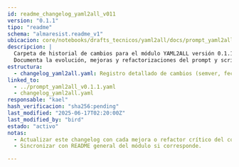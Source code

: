 ```yaml
---
id: readme_changelog_yaml2all_v011
version: "0.1.1"
tipo: "readme"
schema: "almaresist.readme_v1"
ubicacion: core/notebooks/drafts_tecnicos/yaml2all/docs/prompt_yaml2all_v0.1.1/changelog/README.yaml
descripcion: |
  Carpeta de historial de cambios para el módulo YAML2ALL versión 0.1.1.
  Documenta la evolución, mejoras y refactorizaciones del prompt y script.
estructura:
  - changelog_yaml2all.yaml: Registro detallado de cambios (semver, fecha, autor, resumen).
linked_to:
  - ../prompt_yaml2all_v0.1.1.yaml
  - changelog_yaml2all.yaml
responsable: "kael"
hash_verificacion: "sha256:pending"
last_modified: "2025-06-17T02:20:00Z"
last_modified_by: "bird"
estado: "activo"
notas:
  - Actualizar este changelog con cada mejora o refactor crítico del conversor.
  - Sincronizar con README general del módulo si corresponde.

---
```


